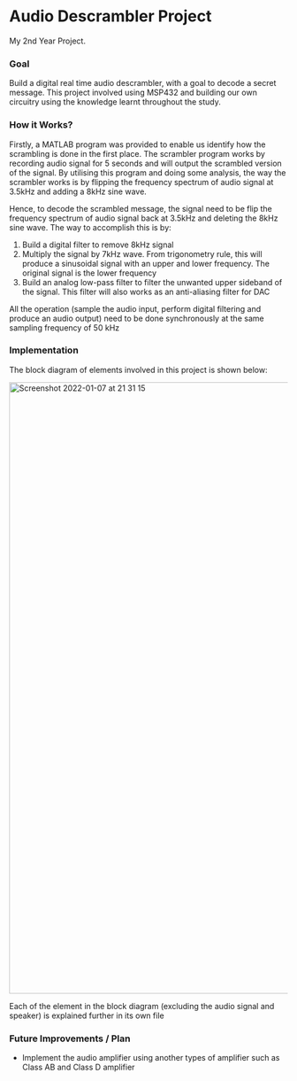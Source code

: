 # Audio Descrambler Project
My 2nd Year Project.

### Goal
Build a digital real time audio descrambler, with a goal to decode a secret message. This project involved using MSP432 and building our own circuitry using the knowledge learnt throughout the study.


### How it Works?
Firstly, a MATLAB program was provided to enable us identify how the scrambling is done in the first place. The scrambler program works by recording audio signal for 5 seconds and will output the scrambled version of the signal. By utilising this program and doing some analysis, the way the scrambler works is by flipping the frequency spectrum of audio signal at 3.5kHz and adding a 8kHz sine wave. 

Hence, to decode the scrambled message, the signal need to be flip the frequency spectrum of audio signal back at 3.5kHz and deleting the 8kHz sine wave.
The way to accomplish this is by:
1) Build a digital filter to remove 8kHz signal
2) Multiply the signal by 7kHz wave. 
   From trigonometry rule, this will produce a sinusoidal signal with an upper and lower frequency. The original signal is the lower frequency
3) Build an analog low-pass filter to filter the unwanted upper sideband of the signal. This filter will also works as an anti-aliasing filter for DAC

All the operation (sample the audio input, perform digital filtering and produce an audio output) need to be done synchronously at the same sampling frequency of 50 kHz


### Implementation
The block diagram of elements involved in this project is shown below:

<img width="1104" alt="Screenshot 2022-01-07 at 21 31 15" src="https://user-images.githubusercontent.com/82151839/148610072-f7b56395-1a73-4196-a9d9-01380b61749e.png">

Each of the element in the block diagram (excluding the audio signal and speaker) is explained further in its own file 




<!-- ###What Have I Learnt?
Analog Electronics
- Building an understanding of analog filter, learning different type of responses of 
- Know how DAC works and how to implement it using R2R DAC
- Building a transistor amplifier using Darlington configuration and get to know LM386 audio amplifier
Digital Circuits 
- Understand how digital filter works, and how it is implemented in code.
- Know different types of filter, IIR and FIR
- The benefit of SOS or biquad method in implementing a high order filter 
Microcontroller Programming (MSP432)
- Learn how to utilise the ADC functionality in MSP432
- Understand the basics of clock in MSP432 and how to use them
- Implementing circuilar buffer 
*Challenge: All this needs to be done synchronously 
-->

### Future Improvements / Plan
- Implement the audio amplifier using another types of amplifier such as Class AB and Class D amplifier
